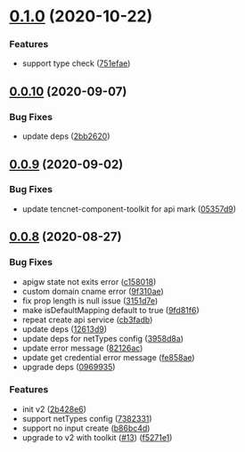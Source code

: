 # [0.1.0](https://github.com/serverless-components/tencent-apigateway/compare/v0.0.10...v0.1.0) (2020-10-22)


### Features

* support type check ([751efae](https://github.com/serverless-components/tencent-apigateway/commit/751efae52bb0605e755c478fc2cea473f251ef45))

## [0.0.10](https://github.com/serverless-components/tencent-apigateway/compare/v0.0.9...v0.0.10) (2020-09-07)


### Bug Fixes

* update deps ([2bb2620](https://github.com/serverless-components/tencent-apigateway/commit/2bb26206ae4c52c284c007f13b64bbba7db38393))

## [0.0.9](https://github.com/serverless-components/tencent-apigateway/compare/v0.0.8...v0.0.9) (2020-09-02)


### Bug Fixes

* update tencnet-component-toolkit for api mark ([05357d9](https://github.com/serverless-components/tencent-apigateway/commit/05357d90bab8d8de70c050dafb3fae64d71d16ba))

## [0.0.8](https://github.com/serverless-components/tencent-apigateway/compare/v0.0.7...v0.0.8) (2020-08-27)


### Bug Fixes

* apigw state not exits error ([c158018](https://github.com/serverless-components/tencent-apigateway/commit/c1580180d889be8f888d6e0d50120e886abc575a))
* custom domain cname error ([9f310ae](https://github.com/serverless-components/tencent-apigateway/commit/9f310ae3f2c8e28b1cd36a641e7bb937aac17140))
* fix prop length is null issue ([3151d7e](https://github.com/serverless-components/tencent-apigateway/commit/3151d7e4300a3608222fc1f1843ab8680d8e1a4b))
* make isDefaultMapping default to true ([9fd81f6](https://github.com/serverless-components/tencent-apigateway/commit/9fd81f6a257314b45a4f283f9d77ab70ca8c2d65))
* repeat create api service ([cb3fadb](https://github.com/serverless-components/tencent-apigateway/commit/cb3fadb7dbda7af61c6fd6dc74daa96ec3f1c701))
* update deps ([12613d9](https://github.com/serverless-components/tencent-apigateway/commit/12613d9f16a9f56e73745bee1c014efe750661dc))
* update deps for netTypes config ([3958d8a](https://github.com/serverless-components/tencent-apigateway/commit/3958d8a25d51a86bd9774687678c45659a5c69c4))
* update error message ([82126ac](https://github.com/serverless-components/tencent-apigateway/commit/82126ace7873592dca6729434436c7d1207a14a1))
* update get credential error message ([fe858ae](https://github.com/serverless-components/tencent-apigateway/commit/fe858aea75cb0f0bc41f266c3a2a8c101c47939b))
* upgrade deps ([0969935](https://github.com/serverless-components/tencent-apigateway/commit/0969935416b56800b6a879748697554b7c11a950))


### Features

* init v2 ([2b428e6](https://github.com/serverless-components/tencent-apigateway/commit/2b428e668a4a2b9bc6f940c97e4c74a85b2521aa))
* support netTypes config ([7382331](https://github.com/serverless-components/tencent-apigateway/commit/7382331e42d573faa6fd12acdf37e176557d04e2))
* support no input create ([b86bc4d](https://github.com/serverless-components/tencent-apigateway/commit/b86bc4d23517ca169708c77393f19885618f0b3b))
* upgrade to v2 with toolkit ([#13](https://github.com/serverless-components/tencent-apigateway/issues/13)) ([f5271e1](https://github.com/serverless-components/tencent-apigateway/commit/f5271e132b1ec9a0b5a34e3854f76f2292ea93fb))
